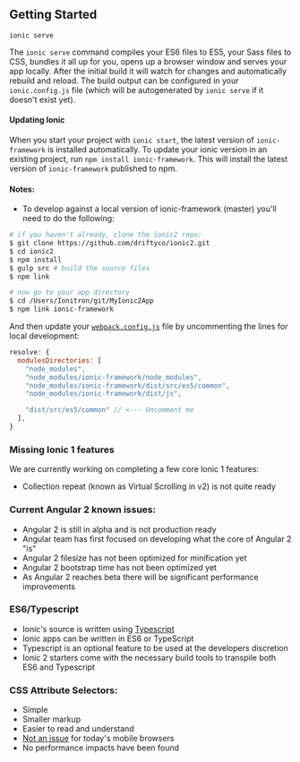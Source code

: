 ## Getting Started

`ionic serve`

The `ionic serve` command compiles your ES6 files to ES5, your Sass files to CSS, bundles it all up for you, opens up a browser window and serves your app locally.  After the initial build it will watch for changes and automatically rebuild and reload.  The build output can be configured in your `ionic.config.js` file (which will be autogenerated by `ionic serve` if it doesn't exist yet).

#### Updating Ionic
When you start your project with `ionic start`, the latest version of `ionic-framework` is installed automatically. To update your ionic version in an existing project, run `npm install ionic-framework`. This will install the latest version of `ionic-framework` published to npm.

#### Notes:
- To develop against a local version of ionic-framework (master) you'll need to do the following:
```bash
# if you haven't already, clone the ionic2 repo:
$ git clone https://github.com/driftyco/ionic2.git
$ cd ionic2
$ npm install
$ gulp src # build the source files
$ npm link

# now go to your app directory
$ cd /Users/Ionitron/git/MyIonic2App
$ npm link ionic-framework
```
And then update your [`webpack.config.js`](https://github.com/driftyco/ionic2-starter/blob/master/webpack.config.js#L37) file by uncommenting the lines for local development:
```js
resolve: {
  modulesDirectories: [
    "node_modules",
    "node_modules/ionic-framework/node_modules", 
    "node_modules/ionic-framework/dist/src/es5/common", 
    "node_modules/ionic-framework/dist/js", 

    "dist/src/es5/common" // <--- Uncomment me  
  ],
}
```

### Missing Ionic 1 features

We are currently working on completing a few core Ionic 1 features:

- Collection repeat (known as Virtual Scrolling in v2) is not quite ready

### Current Angular 2 known issues:

- Angular 2 is still in alpha and is not production ready
- Angular team has first focused on developing what the core of Angular 2 "is"
- Angular 2 filesize has not been optimized for minification yet
- Angular 2 bootstrap time has not been optimized yet
- As Angular 2 reaches beta there will be significant performance improvements


### ES6/Typescript

- Ionic's source is written using [Typescript](http://www.typescriptlang.org/)
- Ionic apps can be written in ES6 or TypeScript
- Typescript is an optional feature to be used at the developers discretion
- Ionic 2 starters come with the necessary build tools to transpile both ES6 and Typescript


### CSS Attribute Selectors:

- Simple
- Smaller markup
- Easier to read and understand
- [Not an issue](https://twitter.com/paul_irish/status/311610425617838081) for today's mobile browsers
- No performance impacts have been found
